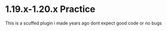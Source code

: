 # 1.19.x-1.20.x Practice
This is a scuffed plugin i made years ago dont expect good code or no bugs

